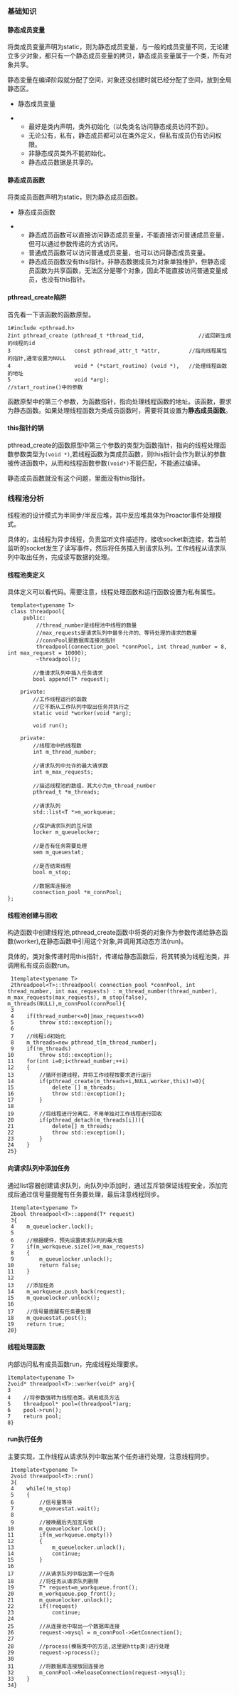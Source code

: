 ### 基础知识

#### **静态成员变量**

将类成员变量声明为static，则为静态成员变量，与一般的成员变量不同，无论建立多少对象，都只有一个静态成员变量的拷贝，静态成员变量属于一个类，所有对象共享。

静态变量在编译阶段就分配了空间，对象还没创建时就已经分配了空间，放到全局静态区。

- 静态成员变量

- - 最好是类内声明，类外初始化（以免类名访问静态成员访问不到）。
  - 无论公有，私有，静态成员都可以在类外定义，但私有成员仍有访问权限。
  - 非静态成员类外不能初始化。
  - 静态成员数据是共享的。

#### **静态成员函数**

将类成员函数声明为static，则为静态成员函数。

- 静态成员函数

- - 静态成员函数可以直接访问静态成员变量，不能直接访问普通成员变量，但可以通过参数传递的方式访问。
  - 普通成员函数可以访问普通成员变量，也可以访问静态成员变量。
  - 静态成员函数没有this指针。非静态数据成员为对象单独维护，但静态成员函数为共享函数，无法区分是哪个对象，因此不能直接访问普通变量成员，也没有this指针。

#### **pthread_create陷阱**

首先看一下该函数的函数原型。

```
1#include <pthread.h>
2int pthread_create (pthread_t *thread_tid,                 //返回新生成的线程的id
3                    const pthread_attr_t *attr,         //指向线程属性的指针,通常设置为NULL
4                    void * (*start_routine) (void *),   //处理线程函数的地址
5                    void *arg);                         //start_routine()中的参数
```

函数原型中的第三个参数，为函数指针，指向处理线程函数的地址。该函数，要求为静态函数。如果处理线程函数为类成员函数时，需要将其设置为**静态成员函数**。

#### **this指针的锅**

pthread_create的函数原型中第三个参数的类型为函数指针，指向的线程处理函数参数类型为`(void *)`,若线程函数为类成员函数，则this指针会作为默认的参数被传进函数中，从而和线程函数参数`(void*)`不能匹配，不能通过编译。

静态成员函数就没有这个问题，里面没有this指针。

### 线程池分析

线程池的设计模式为半同步/半反应堆，其中反应堆具体为Proactor事件处理模式。

具体的，主线程为异步线程，负责监听文件描述符，接收socket新连接，若当前监听的socket发生了读写事件，然后将任务插入到请求队列。工作线程从请求队列中取出任务，完成读写数据的处理。

#### **线程池类定义**

具体定义可以看代码。需要注意，线程处理函数和运行函数设置为私有属性。

```
 template<typename T>
 class threadpool{
     public:
         //thread_number是线程池中线程的数量
         //max_requests是请求队列中最多允许的、等待处理的请求的数量
         //connPool是数据库连接池指针
         threadpool(connection_pool *connPool, int thread_number = 8, int max_request = 10000);
         ~threadpool();
 
        //像请求队列中插入任务请求
        bool append(T* request);

    private:
        //工作线程运行的函数
        //它不断从工作队列中取出任务并执行之
        static void *worker(void *arg);

        void run();

    private:
        //线程池中的线程数
        int m_thread_number;

        //请求队列中允许的最大请求数
        int m_max_requests;

        //描述线程池的数组，其大小为m_thread_number
        pthread_t *m_threads;

        //请求队列
        std::list<T *>m_workqueue;    

        //保护请求队列的互斥锁    
        locker m_queuelocker;

        //是否有任务需要处理
        sem m_queuestat;

        //是否结束线程
        bool m_stop;

        //数据库连接池
        connection_pool *m_connPool;  
};
```

#### **线程池创建与回收**

构造函数中创建线程池,pthread_create函数中将类的对象作为参数传递给静态函数(worker),在静态函数中引用这个对象,并调用其动态方法(run)。

具体的，类对象传递时用this指针，传递给静态函数后，将其转换为线程池类，并调用私有成员函数run。

```
 1template<typename T>
 2threadpool<T>::threadpool( connection_pool *connPool, int thread_number, int max_requests) : m_thread_number(thread_number), m_max_requests(max_requests), m_stop(false), m_threads(NULL),m_connPool(connPool){
 3
 4    if(thread_number<=0||max_requests<=0)
 5        throw std::exception();
 6
 7    //线程id初始化
 8    m_threads=new pthread_t[m_thread_number];
 9    if(!m_threads)
10        throw std::exception();
11    for(int i=0;i<thread_number;++i)
12    {
13        //循环创建线程，并将工作线程按要求进行运行
14        if(pthread_create(m_threads+i,NULL,worker,this)!=0){
15            delete [] m_threads;
16            throw std::exception();
17        }
18
19        //将线程进行分离后，不用单独对工作线程进行回收
20        if(pthread_detach(m_threads[i])){
21            delete[] m_threads;
22            throw std::exception();
23        }
24    }
25}
```

#### **向请求队列中添加任务**

通过list容器创建请求队列，向队列中添加时，通过互斥锁保证线程安全，添加完成后通过信号量提醒有任务要处理，最后注意线程同步。

```
 1template<typename T>
 2bool threadpool<T>::append(T* request)
 3{
 4    m_queuelocker.lock();
 5
 6    //根据硬件，预先设置请求队列的最大值
 7    if(m_workqueue.size()>m_max_requests)
 8    {
 9        m_queuelocker.unlock();
10        return false;
11    }
12
13    //添加任务
14    m_workqueue.push_back(request);
15    m_queuelocker.unlock();
16
17    //信号量提醒有任务要处理
18    m_queuestat.post();
19    return true;
20}
```

#### **线程处理函数**

内部访问私有成员函数run，完成线程处理要求。

```
1template<typename T>
2void* threadpool<T>::worker(void* arg){
3
4    //将参数强转为线程池类，调用成员方法
5    threadpool* pool=(threadpool*)arg;
6    pool->run();
7    return pool;
8}
```

#### **run执行任务**

主要实现，工作线程从请求队列中取出某个任务进行处理，注意线程同步。

```
 1template<typename T>
 2void threadpool<T>::run()
 3{
 4    while(!m_stop)
 5    {    
 6        //信号量等待
 7        m_queuestat.wait();
 8
 9        //被唤醒后先加互斥锁
10        m_queuelocker.lock();
11        if(m_workqueue.empty())
12        {
13            m_queuelocker.unlock();
14            continue;
15        }
16
17        //从请求队列中取出第一个任务
18        //将任务从请求队列删除
19        T* request=m_workqueue.front();
20        m_workqueue.pop_front();
21        m_queuelocker.unlock();
22        if(!request)
23            continue;
24
25        //从连接池中取出一个数据库连接
26        request->mysql = m_connPool->GetConnection();
27
28        //process(模板类中的方法,这里是http类)进行处理
29        request->process();
30
31        //将数据库连接放回连接池
32        m_connPool->ReleaseConnection(request->mysql);
33    }
34}
```